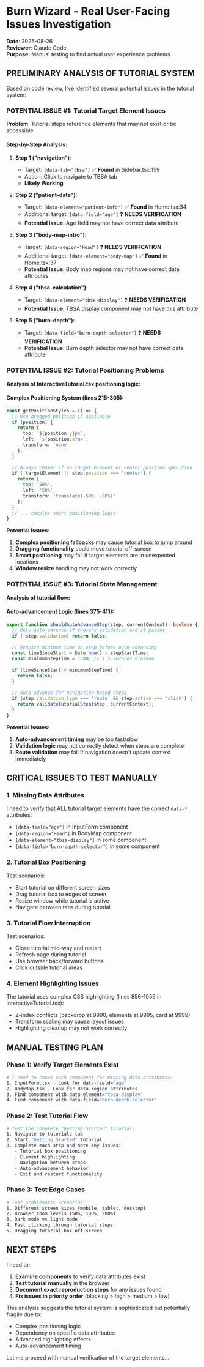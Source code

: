 # Burn Wizard - Real User-Facing Issues Investigation
**Date**: 2025-08-26  
**Reviewer**: Claude Code  
**Purpose**: Manual testing to find actual user experience problems

## PRELIMINARY ANALYSIS OF TUTORIAL SYSTEM

Based on code review, I've identified several potential issues in the tutorial system:

### POTENTIAL ISSUE #1: Tutorial Target Element Issues
**Problem**: Tutorial steps reference elements that may not exist or be accessible

#### Step-by-Step Analysis:

1. **Step 1 ("navigation")**:
   - Target: `[data-tab="tbsa"]` ✅ **Found** in Sidebar.tsx:159
   - Action: Click to navigate to TBSA tab
   - **Likely Working**

2. **Step 2 ("patient-data")**:
   - Target: `[data-element="patient-info"]` ✅ **Found** in Home.tsx:34
   - Additional target: `[data-field="age"]` ❓ **NEEDS VERIFICATION**
   - **Potential Issue**: Age field may not have correct data attribute

3. **Step 3 ("body-map-intro")**:
   - Target: `[data-region="Head"]` ❓ **NEEDS VERIFICATION**
   - Additional target: `[data-element="body-map"]` ✅ **Found** in Home.tsx:37
   - **Potential Issue**: Body map regions may not have correct data attributes

4. **Step 4 ("tbsa-calculation")**:
   - Target: `[data-element="tbsa-display"]` ❓ **NEEDS VERIFICATION**
   - **Potential Issue**: TBSA display component may not have this attribute

5. **Step 5 ("burn-depth")**:
   - Target: `[data-field="burn-depth-selector"]` ❓ **NEEDS VERIFICATION**
   - **Potential Issue**: Burn depth selector may not have correct data attribute

### POTENTIAL ISSUE #2: Tutorial Positioning Problems
**Analysis of InteractiveTutorial.tsx positioning logic:**

#### Complex Positioning System (lines 215-305):
```typescript
const getPositionStyles = () => {
  // Use dragged position if available
  if (position) {
    return {
      top: `${position.y}px`,
      left: `${position.x}px`,
      transform: 'none'
    };
  }
  
  // Always center if no target element or center position specified
  if (!targetElement || step.position === 'center') {
    return {
      top: '50%',
      left: '50%',
      transform: 'translate(-50%, -50%)'
    };
  }
  // ... complex smart positioning logic
}
```

**Potential Issues**:
1. **Complex positioning fallbacks** may cause tutorial box to jump around
2. **Dragging functionality** could move tutorial off-screen
3. **Smart positioning** may fail if target elements are in unexpected locations
4. **Window resize** handling may not work correctly

### POTENTIAL ISSUE #3: Tutorial State Management
**Analysis of tutorial flow:**

#### Auto-advancement Logic (lines 375-411):
```typescript
export function shouldAutoAdvanceStep(step, currentContext): boolean {
  // Only auto-advance if there's validation and it passes
  if (!step.validation) return false;
  
  // Require minimum time on step before auto-advancing
  const timeSinceStart = Date.now() - stepStartTime;
  const minimumStepTime = 1500; // 1.5 seconds minimum
  
  if (timeSinceStart < minimumStepTime) {
    return false;
  }
  
  // Auto-advance for navigation-based steps
  if (step.validation.type === 'route' && step.action === 'click') {
    return validateTutorialStep(step, currentContext);
  }
}
```

**Potential Issues**:
1. **Auto-advancement timing** may be too fast/slow
2. **Validation logic** may not correctly detect when steps are complete
3. **Route validation** may fail if navigation doesn't update context immediately

## CRITICAL ISSUES TO TEST MANUALLY

### 1. Missing Data Attributes
I need to verify that ALL tutorial target elements have the correct `data-*` attributes:

- `[data-field="age"]` in InputForm component
- `[data-region="Head"]` in BodyMap component  
- `[data-element="tbsa-display"]` in some component
- `[data-field="burn-depth-selector"]` in some component

### 2. Tutorial Box Positioning
Test scenarios:
- Start tutorial on different screen sizes
- Drag tutorial box to edges of screen
- Resize window while tutorial is active
- Navigate between tabs during tutorial

### 3. Tutorial Flow Interruption
Test scenarios:
- Close tutorial mid-way and restart
- Refresh page during tutorial
- Use browser back/forward buttons
- Click outside tutorial areas

### 4. Element Highlighting Issues  
The tutorial uses complex CSS highlighting (lines 856-1056 in InteractiveTutorial.tsx):
- Z-index conflicts (backdrop at 9990, elements at 9995, card at 9999)
- Transform scaling may cause layout issues
- Highlighting cleanup may not work correctly

## MANUAL TESTING PLAN

### Phase 1: Verify Target Elements Exist
```bash
# I need to check each component for missing data attributes:
1. InputForm.tsx - Look for data-field="age"
2. BodyMap.tsx - Look for data-region attributes  
3. Find component with data-element="tbsa-display"
4. Find component with data-field="burn-depth-selector"
```

### Phase 2: Test Tutorial Flow
```bash
# Test the complete "Getting Started" tutorial:
1. Navigate to tutorials tab
2. Start "Getting Started" tutorial
3. Complete each step and note any issues:
   - Tutorial box positioning
   - Element highlighting
   - Navigation between steps
   - Auto-advancement behavior
   - Exit and restart functionality
```

### Phase 3: Test Edge Cases
```bash
# Test problematic scenarios:
1. Different screen sizes (mobile, tablet, desktop)
2. Browser zoom levels (50%, 100%, 200%)
3. Dark mode vs light mode
4. Fast clicking through tutorial steps
5. Dragging tutorial box off-screen
```

## NEXT STEPS

I need to:
1. **Examine components** to verify data attributes exist
2. **Test tutorial manually** in the browser
3. **Document exact reproduction steps** for any issues found
4. **Fix issues in priority order** (blocking > high > medium > low)

This analysis suggests the tutorial system is sophisticated but potentially fragile due to:
- Complex positioning logic
- Dependency on specific data attributes
- Advanced highlighting effects
- Auto-advancement timing

Let me proceed with manual verification of the target elements...